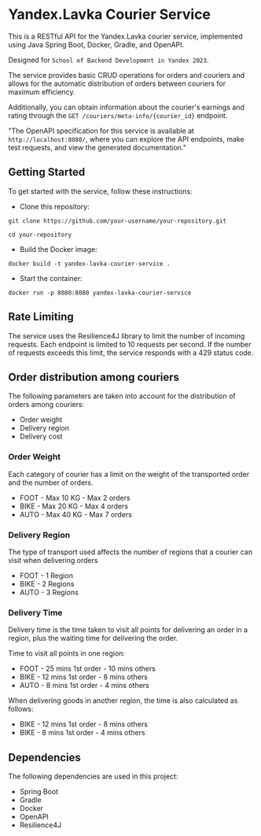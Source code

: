 # Yandex.Lavka Courier Service

This is a RESTful API for the Yandex.Lavka courier service, implemented using Java Spring Boot, Docker, Gradle, and
OpenAPI. 

Designed for `School of Backend Development in Yandex 2023`.

The service provides basic CRUD operations for orders and couriers and allows for the automatic distribution of orders
between couriers for maximum efficiency.

Additionally, you can obtain information about the courier's earnings and rating through
the `GET /couriers/meta-info/{courier_id}` endpoint.

"The OpenAPI specification for this service is available at `http://localhost:8080/`, where you can explore the API
endpoints, make test requests, and view the generated documentation."

## Getting Started

To get started with the service, follow these instructions:

- Clone this repository:

`git clone https://github.com/your-username/your-repository.git`

`cd your-repository`

- Build the Docker image:

`docker build -t yandex-lavka-courier-service .`

- Start the container:

`docker run -p 8080:8080 yandex-lavka-courier-service`

## Rate Limiting

The service uses the Resilience4J library to limit the number of incoming requests. Each endpoint is limited to 10
requests per second. If the number of requests exceeds this limit, the service responds with a 429 status code.

## Order distribution among couriers

The following parameters are taken into account for the distribution of orders among couriers:

- Order weight
- Delivery region
- Delivery cost

### Order Weight

Each category of courier has a limit on the weight of the transported order and the number of orders.

- FOOT - Max 10 KG - Max 2 orders
- BIKE - Max 20 KG - Max 4 orders
- AUTO - Max 40 KG - Max 7 orders

### Delivery Region

The type of transport used affects the number of regions that a courier can visit when delivering orders

- FOOT - 1 Region
- BIKE - 2 Regions
- AUTO - 3 Regions

### Delivery Time

Delivery time is the time taken to visit all points for delivering an order in a region, plus the waiting time for
delivering the order.

Time to visit all points in one region:

- FOOT - 25 mins 1st order - 10 mins others
- BIKE - 12 mins 1st order - 8 mins others
- AUTO - 8 mins 1st order - 4 mins others

When delivering goods in another region, the time is also calculated as follows:

- BIKE - 12 mins 1st order - 8 mins others
- BIKE - 8 mins 1st order - 4 mins others

## Dependencies

The following dependencies are used in this project:

- Spring Boot
- Gradle
- Docker
- OpenAPI
- Resilience4J
